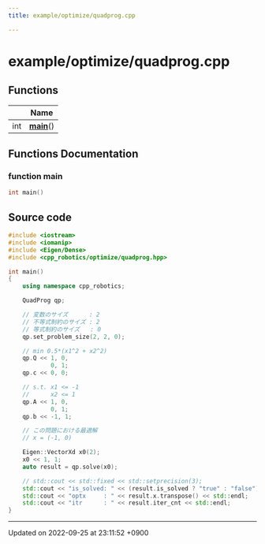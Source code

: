 ```yaml
---
title: example/optimize/quadprog.cpp

---
```


# example/optimize/quadprog.cpp



## Functions

|                | Name           |
| -------------- | -------------- |
| int | **[main](/cpp_robotics_core/doxybook/Files/quadprog_8cpp/#function-main)**() |


## Functions Documentation

### function main

```cpp
int main()
```




## Source code

```cpp
#include <iostream>
#include <iomanip>
#include <Eigen/Dense>
#include <cpp_robotics/optimize/quadprog.hpp>

int main()
{
    using namespace cpp_robotics;

    QuadProg qp;

    // 変数のサイズ      : 2
    // 不等式制約のサイズ : 2
    // 等式制約のサイズ   : 0
    qp.set_problem_size(2, 2, 0); 

    // min 0.5*(x1^2 + x2^2) 
    qp.Q << 1, 0, 
            0, 1;
    qp.c << 0, 0;

    // s.t. x1 <= -1
    //      x2 <= 1
    qp.A << 1, 0,
            0, 1;
    qp.b << -1, 1;

    // この問題における最適解
    // x = (-1, 0)

    Eigen::VectorXd x0(2);
    x0 << 1, 1;
    auto result = qp.solve(x0);

    // std::cout << std::fixed << std::setprecision(3);
    std::cout << "is_solved: " << (result.is_solved ? "true" : "false") << std::endl;
    std::cout << "optx     : " << result.x.transpose() << std::endl;
    std::cout << "itr      : " << result.iter_cnt << std::endl;
}
```


-------------------------------

Updated on 2022-09-25 at 23:11:52 +0900
